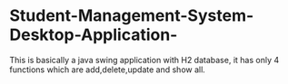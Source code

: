 # Student-Management-System-Desktop-Application-
This is basically a java swing application with H2 database, it has only 4 functions which are add,delete,update and show all.
